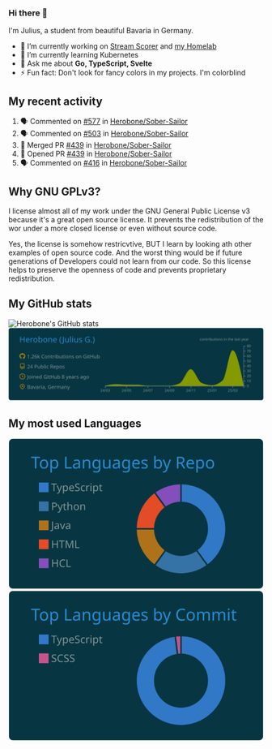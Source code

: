 ### Hi there 👋
I'm Julius, a student from beautiful Bavaria in Germany.

- 🔭 I’m currently working on [Stream Scorer](https://github.com/Herobone/stream-scorer) and [my Homelab](https://github.com/Herobone/homelab-kubernetes)
- 🌱 I’m currently learning Kubernetes
- 💬 Ask me about **Go, TypeScript, Svelte**
- ⚡ Fun fact: Don't look for fancy colors in my projects. I'm colorblind
## My recent activity
<!--START_SECTION:activity-->
1. 🗣 Commented on [#577](https://github.com/Herobone/Sober-Sailor/issues/577) in [Herobone/Sober-Sailor](https://github.com/Herobone/Sober-Sailor)
2. 🗣 Commented on [#503](https://github.com/Herobone/Sober-Sailor/issues/503) in [Herobone/Sober-Sailor](https://github.com/Herobone/Sober-Sailor)
3. 🎉 Merged PR [#439](https://github.com/Herobone/Sober-Sailor/pull/439) in [Herobone/Sober-Sailor](https://github.com/Herobone/Sober-Sailor)
4. 💪 Opened PR [#439](https://github.com/Herobone/Sober-Sailor/pull/439) in [Herobone/Sober-Sailor](https://github.com/Herobone/Sober-Sailor)
5. 🗣 Commented on [#416](https://github.com/Herobone/Sober-Sailor/issues/416) in [Herobone/Sober-Sailor](https://github.com/Herobone/Sober-Sailor)
<!--END_SECTION:activity-->

## Why GNU GPLv3?
I license almost all of my work under the GNU General Public License v3 because it's a great open source license. It prevents the redistribution of the wor under a more closed license or even without source code.

Yes, the license is somehow restricvtive, BUT I learn by looking ath other examples of open source code. And the worst thing would be if future generations of Developers could not learn from our code. So this license helps to preserve the openness of code and prevents proprietary redistribution.

## My GitHub stats
![Herobone's GitHub stats](https://github-readme-stats.vercel.app/api?username=Herobone&show_icons=true&theme=solarized-dark)
![](https://raw.githubusercontent.com/Herobone/Herobone/main/profile-summary-card-output/solarized_dark/0-profile-details.svg)
## My most used Languages
![](https://raw.githubusercontent.com/Herobone/Herobone/main/profile-summary-card-output/solarized_dark/1-repos-per-language.svg)
![](https://raw.githubusercontent.com/Herobone/Herobone/main/profile-summary-card-output/solarized_dark/2-most-commit-language.svg)
